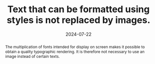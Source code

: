 ---
N: '182'
Rubrique: Présentation
title: Text that can be formatted using styles is not replaced by images.
abstract: The multiplication of fonts intended for display on screen makes it possible to obtain a quality typographic rendering. It is therefore not necessary to use an image instead of certain texts.
categories: ["Presentation"]
agrege: O4182-E062
opquast: '4 182'
indiceebook: '62'
description: "Rule n° 062"
before: "061"
weight: "062"
after: "063"
actif: '1'
layout: rules
date: 2024-07-22
tags: ["conception", ""]
objectif: ["Facilitate the adaptation of the rendering to the media (mobile or other) or to the user's needs (enlargement of character size, modification of colors, font, weight, justification, etc.).", "Improve the accessibility of content to people with disabilities.", "Improve the consideration of content by search engines specific to reading software."]
Meo: ["Use HTML texts formatted using CSS styles (and in particular downloadable fonts or Web fonts)"]
Controle: ["This verification requires visual examination of the pages to identify images containing only text and to assess whether formatting via CSS would have produced an equivalent rendering. For each page containing texts set in images:
Review the images (HTML images and possible CSS background images used to simulate a particular texture: parchment, notebook sheet, etc.).
Check that texts placed in images only correspond to formatting that cannot be obtained via CSS styles.
Excluded from this requirement: logos, promotional graphic elements.
"
]
Source: ["Opquast"]
Referentiel: [""]
Steps: ["conception", ""]
---